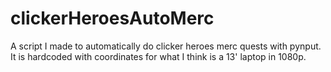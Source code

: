 # clickerHeroesAutoMerc

A script I made to automatically do clicker heroes merc quests with pynput. It is hardcoded with coordinates for what I think is a 13' laptop in 1080p.
